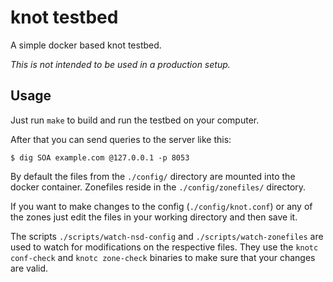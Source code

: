# knot testbed

A simple docker based knot testbed.

*This is not intended to be used in a production setup.*

## Usage

Just run `make` to build and run the testbed on your computer.

After that you can send queries to the server like this:

`$ dig SOA example.com @127.0.0.1 -p 8053`

By default the files from the `./config/` directory are mounted into the docker container.
Zonefiles reside in the `./config/zonefiles/` directory.

If you want to make changes to the config (`./config/knot.conf`) or any of the zones just edit the files in your working directory and then save it.

The scripts `./scripts/watch-nsd-config` and `./scripts/watch-zonefiles` are used to watch for modifications on the respective files.
They use the `knotc conf-check` and `knotc zone-check` binaries to make sure that your changes are valid.
